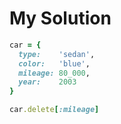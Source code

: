 # My Solution

```ruby
car = {
  type:    'sedan',
  color:   'blue',
  mileage: 80_000,
  year:    2003
}

car.delete[:mileage]
```
